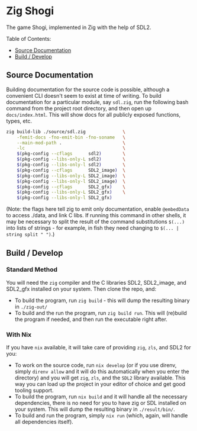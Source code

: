 # Zig Shogi

The game Shogi, implemented in Zig with the help of SDL2.

Table of Contents:

- [Source Documentation](#source-documentation)
- [Build / Develop](#build--develop)

## Source Documentation

Building documentation for the source code is possible, although a convenient
CLI doesn't seem to exist at time of writing. To build documentation for a
particular module, say `sdl.zig`, run the following bash command from the
project root directory, and then open up `docs/index.html`. This will show docs
for all publicly exposed functions, types, etc.

```sh
zig build-lib ./source/sdl.zig              \
    -femit-docs -fno-emit-bin -fno-soname   \
    --main-mod-path .                       \
    -lc                                     \
    $(pkg-config --cflags      sdl2)        \
    $(pkg-config --libs-only-L sdl2)        \
    $(pkg-config --libs-only-l sdl2)        \
    $(pkg-config --cflags      SDL2_image)  \
    $(pkg-config --libs-only-L SDL2_image)  \
    $(pkg-config --libs-only-l SDL2_image)  \
    $(pkg-config --cflags      SDL2_gfx)    \
    $(pkg-config --libs-only-L SDL2_gfx)    \
    $(pkg-config --libs-only-l SDL2_gfx)
```

(Note: the flags here tell zig to emit only documentation, enable `@embedData`
to access ./data, and link C libs. If running this command in other shells, it
may be necessary to split the result of the command substitutions `$(...)` into
lists of strings - for example, in fish they need changing to
`$(... | string split " ")`.)

## Build / Develop

### Standard Method

You will need the `zig` compiler and the C libraries SDL2, SDL2_image, and
SDL2_gfx installed on your system. Then clone the repo, and:

- To build the program, run `zig build` - this will dump the resulting binary
  in `./zig-out/`
- To build and the run the program, run `zig build run`. This will (re)build
  the program if needed, and then run the executable right after.

### With Nix

If you have `nix` available, it will take care of providing `zig`, `zls`, and
SDL2 for you:

- To work on the source code, run `nix develop` (or if you use direnv, simply
  `direnv allow` and it will do this automatically when you enter the
  directory) and you will get `zig`, `zls`, and the `SDL2` library available.
  This way you can load up the project in your editor of choice and get good
  tooling support.
- To build the program, run `nix build` and it will handle all the necessary
  dependencies, there is no need for you to have zig or SDL installed on your
  system. This will dump the resulting binary in `./result/bin/`.
- To build and run the program, simply `nix run` (which, again, will handle
  all dependencies itself).
